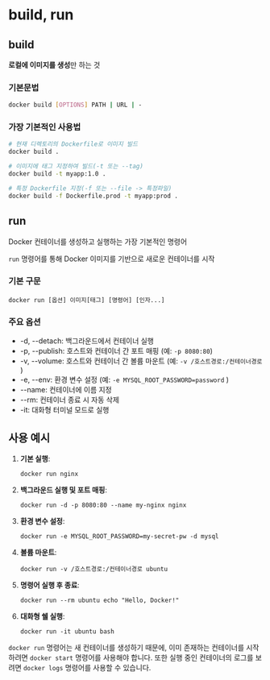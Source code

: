 # build, run

## build

**로컬에 이미지를 생성**만 하는 것

### 기본문법

```bash
docker build [OPTIONS] PATH | URL | -
```

### 가장 기본적인 사용법

```bash
# 현재 디렉토리의 Dockerfile로 이미지 빌드
docker build .

# 이미지에 태그 지정하여 빌드(-t 또는 --tag)
docker build -t myapp:1.0 .

# 특정 Dockerfile 지정(-f 또는 --file -> 특정파일)
docker build -f Dockerfile.prod -t myapp:prod .
```

## run

Docker 컨테이너를 생성하고 실행하는 가장 기본적인 명령어

`run` 명령어를 통해 Docker 이미지를 기반으로 새로운 컨테이너를 시작

### 기본 구문

```
docker run [옵션] 이미지[태그] [명령어] [인자...]
```

### 주요 옵션

- -d, --detach: 백그라운드에서 컨테이너 실행
- -p, --publish: 호스트와 컨테이너 간 포트 매핑 (예: `-p 8080:80`)
- -v, --volume: 호스트와 컨테이너 간 볼륨 마운트 (예: `-v /호스트경로:/컨테이너경로` )
- -e, --env: 환경 변수 설정 (예: `-e MYSQL_ROOT_PASSWORD=password` )
- --name: 컨테이너에 이름 지정
- --rm: 컨테이너 종료 시 자동 삭제
- -it: 대화형 터미널 모드로 실행

## 사용 예시

1. **기본 실행**:

   ```
   docker run nginx
   ```

2. **백그라운드 실행 및 포트 매핑**:

   ```
   docker run -d -p 8080:80 --name my-nginx nginx
   ```

3. **환경 변수 설정**:

   ```
   docker run -e MYSQL_ROOT_PASSWORD=my-secret-pw -d mysql
   ```

4. **볼륨 마운트**:

   ```
   docker run -v /호스트경로:/컨테이너경로 ubuntu
   ```

5. **명령어 실행 후 종료**:

   ```
   docker run --rm ubuntu echo "Hello, Docker!"
   ```

6. **대화형 쉘 실행**:

   ```
   docker run -it ubuntu bash
   ```

`docker run` 명령어는 새 컨테이너를 생성하기 때문에, 이미 존재하는 컨테이너를 시작하려면 `docker start` 명령어를 사용해야 합니다. 또한 실행 중인 컨테이너의 로그를 보려면 `docker logs` 명령어를 사용할 수 있습니다.
